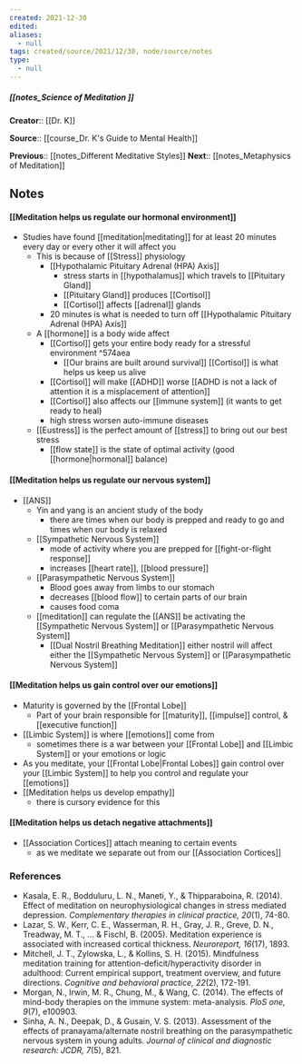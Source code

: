 ```yaml
---
created: 2021-12-30 
edited: 
aliases:
  - null
tags: created/source/2021/12/30, node/source/notes
type:
  - null 
---
```


##### [[notes_Science of Meditation ]]
**Creator**:: [[Dr. K]]
 
**Source**:: [[course_Dr. K's Guide to Mental Health]]

**Previous**:: [[notes_Different Meditative Styles]]
**Next**:: [[notes_Metaphysics of Meditation]]

## Notes
#### [[Meditation helps us regulate our hormonal environment]]
- Studies have found [[meditation|meditating]] for at least 20 minutes every day or every other it will affect you
	- This is because of [[Stress]] physiology
		- [[Hypothalamic Pituitary Adrenal (HPA) Axis]]
			- stress starts in [[hypothalamus]] which travels to [[Pituitary Gland]]
			- [[Pituitary Gland]] produces [[Cortisol]] 
			- [[Cortisol]] affects [[adrenal]] glands
		- 20 minutes is what is needed to turn off [[Hypothalamic Pituitary Adrenal (HPA) Axis]]
	- A [[hormone]] is a body wide affect
		- [[Cortisol]] gets your entire body ready for a stressful environment  ^574aea
			- [[Our brains are built around survival]] [[Cortisol]] is what helps us keep us alive
		- [[Cortisol]] will make [[ADHD]] worse [[ADHD is not a lack of attention it is a misplacement of attention]]
		- [[Cortisol]] also affects our [[immune system]] (it wants to get ready to heal)
		- high stress worsen auto-immune diseases
	- [[Eustress]] is the perfect amount of [[stress]] to bring out our best stress
		- [[flow state]] is the state of optimal activity (good [[hormone|hormonal]] balance)
#### [[Meditation helps us regulate our nervous system]]
- [[ANS]]
	- Yin and yang is an ancient study of the body
		- there are times when our body is prepped and ready to go and times when our body is relaxed
	- [[Sympathetic Nervous System]]
		- mode of activity where you are prepped for [[fight-or-flight response]]
		- increases [[heart rate]], [[blood pressure]]
	- [[Parasympathetic Nervous System]]
		- Blood goes away from limbs to our stomach
		- decreases [[blood flow]] to certain parts of our brain
		- causes food coma
	- [[meditation]] can regulate the [[ANS]] be activating the [[Sympathetic Nervous System]] or [[Parasympathetic Nervous System]]
		- [[Dual Nostril Breathing Meditation]] either nostril will affect either the [[Sympathetic Nervous System]] or [[Parasympathetic Nervous System]]
#### [[Meditation helps us gain control over our emotions]]
- Maturity is governed by the [[Frontal Lobe]] 
	- Part of your brain responsible for [[maturity]], [[impulse]] control, & [[executive function]]
- [[Limbic System]] is where [[emotions]] come from
	- sometimes there is a war between your [[Frontal Lobe]] and [[Limbic System]] or your emotions or logic
- As you meditate, your [[Frontal Lobe|Frontal Lobes]] gain control over your [[Limbic System]] to help you control and regulate your [[emotions]]
- [[Meditation helps us develop empathy]]
	- there is cursory evidence for this
#### [[Meditation helps us detach negative attachments]]
- [[Association Cortices]] attach meaning to certain events
	- as we meditate we separate out from our [[Association Cortices]]

### References
-   Kasala, E. R., Bodduluru, L. N., Maneti, Y., & Thipparaboina, R. (2014). Effect of meditation on neurophysiological changes in stress mediated depression. _Complementary therapies in clinical practice, 20_(1), 74-80.
-   Lazar, S. W., Kerr, C. E., Wasserman, R. H., Gray, J. R., Greve, D. N., Treadway, M. T., ... & Fischl, B. (2005). Meditation experience is associated with increased cortical thickness. _Neuroreport, 16_(17), 1893.
-   Mitchell, J. T., Zylowska, L., & Kollins, S. H. (2015). Mindfulness meditation training for attention-deficit/hyperactivity disorder in adulthood: Current empirical support, treatment overview, and future directions. _Cognitive and behavioral practice, 22_(2), 172-191.
-   Morgan, N., Irwin, M. R., Chung, M., & Wang, C. (2014). The effects of mind-body therapies on the immune system: meta-analysis. _PloS one, 9_(7), e100903.
-   Sinha, A. N., Deepak, D., & Gusain, V. S. (2013). Assessment of the effects of pranayama/alternate nostril breathing on the parasympathetic nervous system in young adults. _Journal of clinical and diagnostic research: JCDR, 7_(5), 821.
		